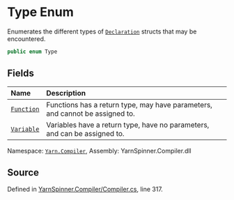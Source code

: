 # Type Enum

Enumerates the different types of [`Declaration`](/api/csharp/yarn.compiler/declaration.md)
structs that may be encountered.


```csharp
public enum Type
```



## Fields
|Name|Description|
|:---|:---|
|[`Function`](/api/csharp/yarn.compiler/declaration.type.function.md)| Functions has a return type, may have parameters, and cannot be assigned to. |
|[`Variable`](/api/csharp/yarn.compiler/declaration.type.variable.md)| Variables have a return type, have no parameters, and can be assigned to. |
<div class="class-metadata">

Namespace: [`Yarn.Compiler`](/api/csharp/yarn.compiler/README.md), Assembly: YarnSpinner.Compiler.dll
</div>

## Source
Defined in [YarnSpinner.Compiler/Compiler.cs](https://github.com/YarnSpinnerTool/YarnSpinner//blob/develop/YarnSpinner.Compiler/Compiler.cs#L317), line 317.
